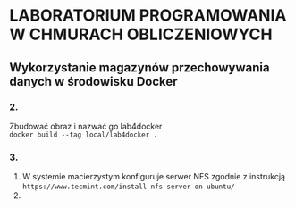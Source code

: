 # LABORATORIUM PROGRAMOWANIA W CHMURACH OBLICZENIOWYCH
## Wykorzystanie magazynów przechowywania danych w środowisku Docker

### 2.
Zbudować obraz i nazwać go lab4docker  
`docker build --tag local/lab4docker .`

### 3.
1. W systemie macierzystym konfiguruje serwer NFS zgodnie z instrukcją  
`https://www.tecmint.com/install-nfs-server-on-ubuntu/`
2. 
